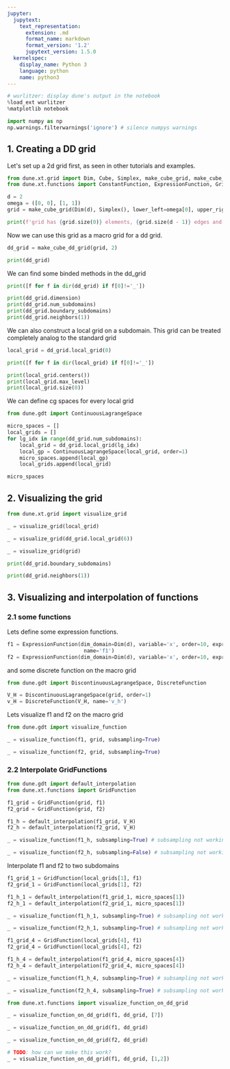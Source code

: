 ```yaml
---
jupyter:
  jupytext:
    text_representation:
      extension: .md
      format_name: markdown
      format_version: '1.2'
      jupytext_version: 1.5.0
  kernelspec:
    display_name: Python 3
    language: python
    name: python3
---
```


```python
# wurlitzer: display dune's output in the notebook
%load_ext wurlitzer
%matplotlib notebook

import numpy as np
np.warnings.filterwarnings('ignore') # silence numpys warnings
```

## 1. Creating a DD grid

Let's set up a 2d grid first, as seen in other tutorials and examples.

```python
from dune.xt.grid import Dim, Cube, Simplex, make_cube_grid, make_cube_dd_grid
from dune.xt.functions import ConstantFunction, ExpressionFunction, GridFunction as GF

d = 2
omega = ([0, 0], [1, 1])
grid = make_cube_grid(Dim(d), Simplex(), lower_left=omega[0], upper_right=omega[1], num_elements=[2, 2])

print(f'grid has {grid.size(0)} elements, {grid.size(d - 1)} edges and {grid.size(d)} vertices')
```

Now we can use this grid as a macro grid for a dd grid.

```python
dd_grid = make_cube_dd_grid(grid, 2)
```

```python
print(dd_grid)
```

We can find some binded methods in the dd_grid

```python
print([f for f in dir(dd_grid) if f[0]!='_'])
```

```python
print(dd_grid.dimension)
print(dd_grid.num_subdomains)
print(dd_grid.boundary_subdomains)
print(dd_grid.neighbors(1))
```

We can also construct a local grid on a subdomain. This grid can be treated completely analog to the standard grid

```python
local_grid = dd_grid.local_grid(0)
```

```python
print([f for f in dir(local_grid) if f[0]!='_'])
```

```python
print(local_grid.centers())
print(local_grid.max_level)
print(local_grid.size(0))
```

We can define cg spaces for every local grid

```python
from dune.gdt import ContinuousLagrangeSpace

micro_spaces = []
local_grids = []
for lg_idx in range(dd_grid.num_subdomains):
    local_grid = dd_grid.local_grid(lg_idx)
    local_gp = ContinuousLagrangeSpace(local_grid, order=1)
    micro_spaces.append(local_gp)
    local_grids.append(local_grid)
```

```python
micro_spaces
```

## 2. Visualizing the grid

```python
from dune.xt.grid import visualize_grid

_ = visualize_grid(local_grid)
```

```python
_ = visualize_grid(dd_grid.local_grid(6))
```

```python
_ = visualize_grid(grid)
```

```python
print(dd_grid.boundary_subdomains)
```

```python
print(dd_grid.neighbors(1))
```

## 3. Visualizing and interpolation of functions


### 2.1 some functions

Lets define some expression functions.

```python
f1 = ExpressionFunction(dim_domain=Dim(d), variable='x', order=10, expression='(0.5 - x[0])^2 * (0.5 - x[1])^2', 
                         name='f1')
f2 = ExpressionFunction(dim_domain=Dim(d), variable='x', order=10, expression='x[0]*x[1]', name='f2')
```

and some discrete function on the macro grid

```python
from dune.gdt import DiscontinuousLagrangeSpace, DiscreteFunction

V_H = DiscontinuousLagrangeSpace(grid, order=1)
v_H = DiscreteFunction(V_H, name='v_h')
```

Lets visualize f1 and f2 on the macro grid

```python
from dune.gdt import visualize_function

_ = visualize_function(f1, grid, subsampling=True)
```

```python
_ = visualize_function(f2, grid, subsampling=True)
```

### 2.2 Interpolate GridFunctions

```python
from dune.gdt import default_interpolation
from dune.xt.functions import GridFunction

f1_grid = GridFunction(grid, f1)
f2_grid = GridFunction(grid, f2)

f1_h = default_interpolation(f1_grid, V_H)
f2_h = default_interpolation(f2_grid, V_H)
```

```python
_ = visualize_function(f1_h, subsampling=True) # subsampling not working?
```

```python
_ = visualize_function(f2_h, subsampling=False) # subsampling not working?
```

Interpolate f1 and f2 to two subdomains

```python
f1_grid_1 = GridFunction(local_grids[1], f1)
f2_grid_1 = GridFunction(local_grids[1], f2)

f1_h_1 = default_interpolation(f1_grid_1, micro_spaces[1])
f2_h_1 = default_interpolation(f2_grid_1, micro_spaces[1])
```

```python
_ = visualize_function(f1_h_1, subsampling=True) # subsampling not working?
```

```python
_ = visualize_function(f2_h_1, subsampling=True) # subsampling not working?
```

```python
f1_grid_4 = GridFunction(local_grids[4], f1)
f2_grid_4 = GridFunction(local_grids[4], f2)

f1_h_4 = default_interpolation(f1_grid_4, micro_spaces[4])
f2_h_4 = default_interpolation(f2_grid_4, micro_spaces[4])
```

```python
_ = visualize_function(f1_h_4, subsampling=True) # subsampling not working?
```

```python
_ = visualize_function(f2_h_4, subsampling=True) # subsampling not working?
```

```python
from dune.xt.functions import visualize_function_on_dd_grid

_ = visualize_function_on_dd_grid(f1, dd_grid, [7])
```

```python
_ = visualize_function_on_dd_grid(f1, dd_grid)
```

```python
_ = visualize_function_on_dd_grid(f2, dd_grid)
```

```python
# TODO: how can we make this work?
_ = visualize_function_on_dd_grid(f1, dd_grid, [1,2])
```
